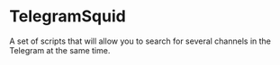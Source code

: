 # TelegramSquid
A set of scripts that will allow you to search for several channels in the Telegram at the same time.